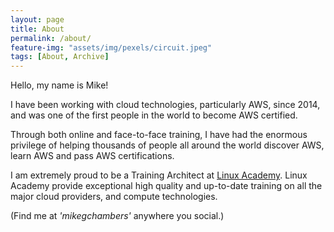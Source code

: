 ```yaml
---
layout: page
title: About
permalink: /about/
feature-img: "assets/img/pexels/circuit.jpeg"
tags: [About, Archive]
---
```


Hello, my name is Mike! 

I have been working with cloud technologies, particularly AWS, since 2014, and was one of the first people in the world to become AWS certified.

Through both online and face-to-face training, I have had the enormous privilege of helping thousands of people all around the world discover AWS, learn AWS and pass AWS certifications.

I am extremely proud to be a Training Architect at [Linux Academy](https://linuxacademy.com).   Linux Academy provide exceptional high quality and up-to-date training on all the major cloud providers, and compute technologies.
 
(Find me at _'mikegchambers'_ anywhere you social.)